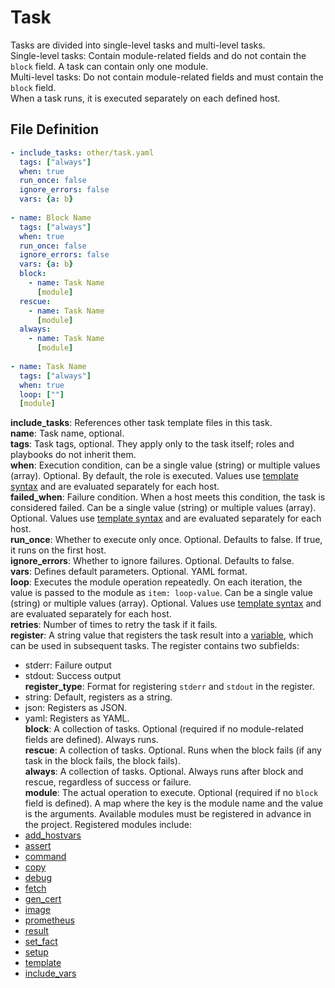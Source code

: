 # Task
Tasks are divided into single-level tasks and multi-level tasks.  
Single-level tasks: Contain module-related fields and do not contain the `block` field. A task can contain only one module.  
Multi-level tasks: Do not contain module-related fields and must contain the `block` field.  
When a task runs, it is executed separately on each defined host.  

## File Definition
```yaml
- include_tasks: other/task.yaml
  tags: ["always"]
  when: true
  run_once: false
  ignore_errors: false
  vars: {a: b}
  
- name: Block Name
  tags: ["always"]
  when: true
  run_once: false
  ignore_errors: false
  vars: {a: b}
  block:
    - name: Task Name
      [module]
  rescue:
    - name: Task Name
      [module]
  always:
    - name: Task Name
      [module]
  
- name: Task Name
  tags: ["always"]
  when: true
  loop: [""]
  [module]
```
**include_tasks**: References other task template files in this task.  
**name**: Task name, optional.  
**tags**: Task tags, optional. They apply only to the task itself; roles and playbooks do not inherit them.  
**when**: Execution condition, can be a single value (string) or multiple values (array). Optional. By default, the role is executed. Values use [template syntax](101-syntax.md) and are evaluated separately for each host.  
**failed_when**: Failure condition. When a host meets this condition, the task is considered failed. Can be a single value (string) or multiple values (array). Optional. Values use [template syntax](101-syntax.md) and are evaluated separately for each host.  
**run_once**: Whether to execute only once. Optional. Defaults to false. If true, it runs on the first host.  
**ignore_errors**: Whether to ignore failures. Optional. Defaults to false.  
**vars**: Defines default parameters. Optional. YAML format.  
**loop**: Executes the module operation repeatedly. On each iteration, the value is passed to the module as `item: loop-value`. Can be a single value (string) or multiple values (array). Optional. Values use [template syntax](101-syntax.md) and are evaluated separately for each host.  
**retries**: Number of times to retry the task if it fails.  
**register**: A string value that registers the task result into a [variable](201-variable.md), which can be used in subsequent tasks. The register contains two subfields:  
- stderr: Failure output  
- stdout: Success output  
**register_type**: Format for registering `stderr` and `stdout` in the register.  
- string: Default, registers as a string.  
- json: Registers as JSON.  
- yaml: Registers as YAML.  
**block**: A collection of tasks. Optional (required if no module-related fields are defined). Always runs.  
**rescue**: A collection of tasks. Optional. Runs when the block fails (if any task in the block fails, the block fails).  
**always**: A collection of tasks. Optional. Always runs after block and rescue, regardless of success or failure.  
**module**: The actual operation to execute. Optional (required if no `block` field is defined). A map where the key is the module name and the value is the arguments. Available modules must be registered in advance in the project. Registered modules include:  
- [add_hostvars](modules/add_hostvars.md)  
- [assert](modules/assert.md)  
- [command](modules/command.md)  
- [copy](modules/copy.md)  
- [debug](modules/debug.md)  
- [fetch](modules/fetch.md)  
- [gen_cert](modules/gen_cert.md)  
- [image](modules/image.md)  
- [prometheus](modules/prometheus.md)  
- [result](modules/result.md)  
- [set_fact](modules/set_fact.md)  
- [setup](modules/setup.md)  
- [template](modules/template.md)  
- [include_vars](modules/include_vars.md)  
```